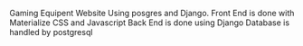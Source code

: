 Gaming Equipent Website 
Using posgres and Django.
Front End is done with Materialize CSS and Javascript
Back End is done using Django
Database is handled by postgresql 
